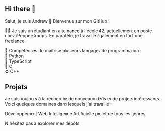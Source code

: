 ## Hi there 👋

Salut, je suis Andrew 👋 Bienvenue sur mon GitHub !

👨‍💻 Je suis un étudiant en alternance à l'école 42, actuellement en poste chez iPepperGroups. En parallèle, je travaille également en tant que freelance.

🌟 Compétences Je maîtrise plusieurs langages de programmation :  
🐍 Python  
🦄 TypeScript  
🔧 C  
⚙️ C++  

## Projets  
Je suis toujours à la recherche de nouveaux défis et de projets intéressants. Voici quelques domaines dans lesquels j'ai travaillé :

Développement Web
Intelligence Artificielle
projet de tous les genres

N'hésitez pas à explorer mes dépôts

<!--
**androuuid/androuuid** is a ✨ _special_ ✨ repository because its `README.md` (this file) appears on your GitHub profile.

Here are some ideas to get you started:

- 🔭 I’m currently working on ...
- 🌱 I’m currently learning ...
- 👯 I’m looking to collaborate on ...
- 🤔 I’m looking for help with ...
- 💬 Ask me about ...
- 📫 How to reach me: ...
- 😄 Pronouns: ...
- ⚡ Fun fact: ...
-->
